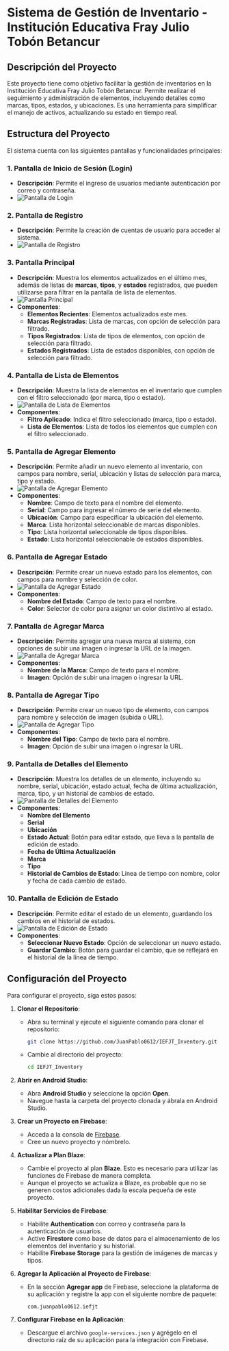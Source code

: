 # Sistema de Gestión de Inventario - Institución Educativa Fray Julio Tobón Betancur

## Descripción del Proyecto
Este proyecto tiene como objetivo facilitar la gestión de inventarios en la Institución Educativa Fray Julio Tobón Betancur. Permite realizar el seguimiento y administración de elementos, incluyendo detalles como marcas, tipos, estados, y ubicaciones. Es una herramienta para simplificar el manejo de activos, actualizando su estado en tiempo real.

## Estructura del Proyecto
El sistema cuenta con las siguientes pantallas y funcionalidades principales:

### 1. Pantalla de Inicio de Sesión (Login)
- **Descripción**: Permite el ingreso de usuarios mediante autenticación por correo y contraseña.
- ![Pantalla de Login](assets/images/login_screen.jpg)

### 2. Pantalla de Registro
- **Descripción**: Permite la creación de cuentas de usuario para acceder al sistema.
- ![Pantalla de Registro](assets/images/registration_screen.jpg)

### 3. Pantalla Principal
- **Descripción**: Muestra los elementos actualizados en el último mes, además de listas de **marcas**, **tipos**, y **estados** registrados, que pueden utilizarse para filtrar en la pantalla de lista de elementos.
- ![Pantalla Principal](assets/images/main_screen.jpg)
- **Componentes**:
  - **Elementos Recientes**: Elementos actualizados este mes.
  - **Marcas Registradas**: Lista de marcas, con opción de selección para filtrado.
  - **Tipos Registrados**: Lista de tipos de elementos, con opción de selección para filtrado.
  - **Estados Registrados**: Lista de estados disponibles, con opción de selección para filtrado.

### 4. Pantalla de Lista de Elementos
- **Descripción**: Muestra la lista de elementos en el inventario que cumplen con el filtro seleccionado (por marca, tipo o estado).
- ![Pantalla de Lista de Elementos](assets/images/item_list_screen.jpg)
- **Componentes**:
  - **Filtro Aplicado**: Indica el filtro seleccionado (marca, tipo o estado).
  - **Lista de Elementos**: Lista de todos los elementos que cumplen con el filtro seleccionado.

### 5. Pantalla de Agregar Elemento
- **Descripción**: Permite añadir un nuevo elemento al inventario, con campos para nombre, serial, ubicación y listas de selección para marca, tipo y estado.
- ![Pantalla de Agregar Elemento](assets/images/add_item_screen.jpg)
- **Componentes**:
  - **Nombre**: Campo de texto para el nombre del elemento.
  - **Serial**: Campo para ingresar el número de serie del elemento.
  - **Ubicación**: Campo para especificar la ubicación del elemento.
  - **Marca**: Lista horizontal seleccionable de marcas disponibles.
  - **Tipo**: Lista horizontal seleccionable de tipos disponibles.
  - **Estado**: Lista horizontal seleccionable de estados disponibles.

### 6. Pantalla de Agregar Estado
- **Descripción**: Permite crear un nuevo estado para los elementos, con campos para nombre y selección de color.
- ![Pantalla de Agregar Estado](assets/images/add_state_screen.jpg)
- **Componentes**:
  - **Nombre del Estado**: Campo de texto para el nombre.
  - **Color**: Selector de color para asignar un color distintivo al estado.

### 7. Pantalla de Agregar Marca
- **Descripción**: Permite agregar una nueva marca al sistema, con opciones de subir una imagen o ingresar la URL de la imagen.
- ![Pantalla de Agregar Marca](assets/images/add_brand_screen.jpg)
- **Componentes**:
  - **Nombre de la Marca**: Campo de texto para el nombre.
  - **Imagen**: Opción de subir una imagen o ingresar la URL.

### 8. Pantalla de Agregar Tipo
- **Descripción**: Permite crear un nuevo tipo de elemento, con campos para nombre y selección de imagen (subida o URL).
- ![Pantalla de Agregar Tipo](assets/images/add_type_screen.jpg)
- **Componentes**:
  - **Nombre del Tipo**: Campo de texto para el nombre.
  - **Imagen**: Opción de subir una imagen o ingresar la URL.

### 9. Pantalla de Detalles del Elemento
- **Descripción**: Muestra los detalles de un elemento, incluyendo su nombre, serial, ubicación, estado actual, fecha de última actualización, marca, tipo, y un historial de cambios de estado.
- ![Pantalla de Detalles del Elemento](assets/images/item_details_screen.jpg)
- **Componentes**:
  - **Nombre del Elemento**
  - **Serial**
  - **Ubicación**
  - **Estado Actual**: Botón para editar estado, que lleva a la pantalla de edición de estado.
  - **Fecha de Última Actualización**
  - **Marca**
  - **Tipo**
  - **Historial de Cambios de Estado**: Línea de tiempo con nombre, color y fecha de cada cambio de estado.

### 10. Pantalla de Edición de Estado
- **Descripción**: Permite editar el estado de un elemento, guardando los cambios en el historial de estados.
- ![Pantalla de Edición de Estado](assets/images/edit_state_screen.jpg)
- **Componentes**:
  - **Seleccionar Nuevo Estado**: Opción de seleccionar un nuevo estado.
  - **Guardar Cambio**: Botón para guardar el cambio, que se reflejará en el historial de la línea de tiempo.

## Configuración del Proyecto

Para configurar el proyecto, siga estos pasos:

1. **Clonar el Repositorio**:
   - Abra su terminal y ejecute el siguiente comando para clonar el repositorio:
     ```bash
     git clone https://github.com/JuanPablo0612/IEFJT_Inventory.git
     ```
   - Cambie al directorio del proyecto:
     ```bash
     cd IEFJT_Inventory
     ```

2. **Abrir en Android Studio**:
   - Abra **Android Studio** y seleccione la opción **Open**.
   - Navegue hasta la carpeta del proyecto clonada y ábrala en Android Studio.

3. **Crear un Proyecto en Firebase**:
   - Acceda a la consola de [Firebase](https://console.firebase.google.com/).
   - Cree un nuevo proyecto y nómbrelo.

4. **Actualizar a Plan Blaze**:
   - Cambie el proyecto al plan **Blaze**. Esto es necesario para utilizar las funciones de Firebase de manera completa.
   - Aunque el proyecto se actualiza a Blaze, es probable que no se generen costos adicionales dada la escala pequeña de este proyecto.

5. **Habilitar Servicios de Firebase**:
   - Habilite **Authentication** con correo y contraseña para la autenticación de usuarios.
   - Active **Firestore** como base de datos para el almacenamiento de los elementos del inventario y su historial.
   - Habilite **Firebase Storage** para la gestión de imágenes de marcas y tipos.

6. **Agregar la Aplicación al Proyecto de Firebase**:
   - En la sección **Agregar app** de Firebase, seleccione la plataforma de su aplicación y registre la app con el siguiente nombre de paquete:
     ```
     com.juanpablo0612.iefjt
     ```

7. **Configurar Firebase en la Aplicación**:
   - Descargue el archivo `google-services.json` y agrégelo en el directorio raíz de su aplicación para la integración con Firebase.